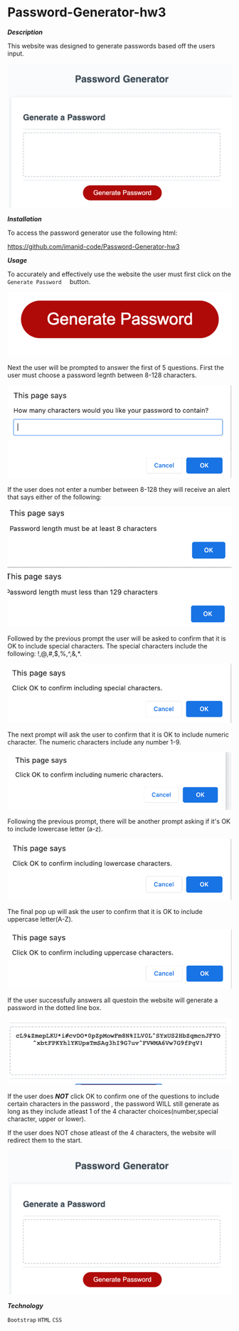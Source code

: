 # Password-Generator-hw3

***Description***

This website was designed to generate passwords based off the users input. 

![preview](assets/preview.png)

***Installation***

To access the password generator use the following html: 

https://github.com/imanid-code/Password-Generator-hw3


***Usage***

To accurately and effectively use the website the user must first click on the ```Generate Password  ``` button.

![generatebutton](assets/button.png)

Next the user will be prompted to answer the first of 5 questions. First the user must choose a password legnth between 8-128 characters. 

![prompt1](assets/prompt1.png)

If the user does not enter a number between 8-128 they will receive an alert that says either of the following: 

![length](assets/length1.png)
![length](assets/length2.png)

Followed by the previous prompt the user will be asked to confirm that it is OK to include special characters. The special characters include the following: !,@,#,$,%,^,&,*. 

![confirm](assets/confirm1.png)


The next prompt will ask the user to confirm that it is OK to include numeric character. The numeric characters include any number 1-9. 

![confirm](assets/confirm2.png)

Following the previous prompt,  there will be another prompt asking if it's OK to include lowercase letter (a-z). 

![confirm](assets/confirm3.png)

The final pop up will ask the user to confirm that it is OK to include  uppercase letter(A-Z).

![confirm](assets/confirm4.png)

If the user successfully answers all questoin the website will generate a password in the dotted line box. 

![confirm](assets/final.png)

If  the user does ***NOT*** click OK to confirm one of the questions to include certain characters in the password , the password WILL still generate as long as they include atleast 1 of the 4 character choices(number,special character, upper or lower). 

If the user does NOT chose atleast of the 4 characters, the website will redirect them to the start. 

![preview](assets/preview.png)


***Technology***

 ```Bootstrap```   ```HTML```   ```CSS```